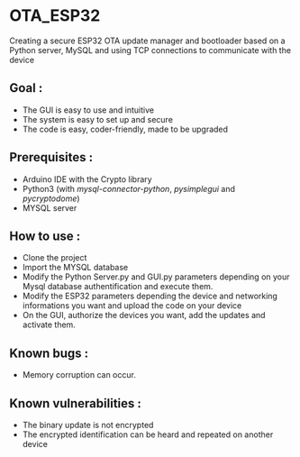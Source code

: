 # OTA_ESP32

Creating a secure ESP32 OTA update manager and bootloader based on a Python server, MySQL and using TCP connections to communicate with the device

## Goal :
  - The GUI is easy to use and intuitive
  - The system is easy to set up and secure
  - The code is easy, coder-friendly, made to be upgraded

## Prerequisites :
  - Arduino IDE with the Crypto library
  - Python3 (with *mysql-connector-python*, *pysimplegui* and *pycryptodome*)
  - MYSQL server
  
## How to use :
  - Clone the project
  - Import the MYSQL database
  - Modify the Python Server.py and GUI.py parameters depending on your Mysql database authentification and execute them.
  - Modify the ESP32 parameters depending the device and networking informations you want and upload the code on your device
  - On the GUI, authorize the devices you want, add the updates and activate them.
  
## Known bugs :
  - Memory corruption can occur.

## Known vulnerabilities :
  - The binary update is not encrypted
  - The encrypted identification can be heard and repeated on another device